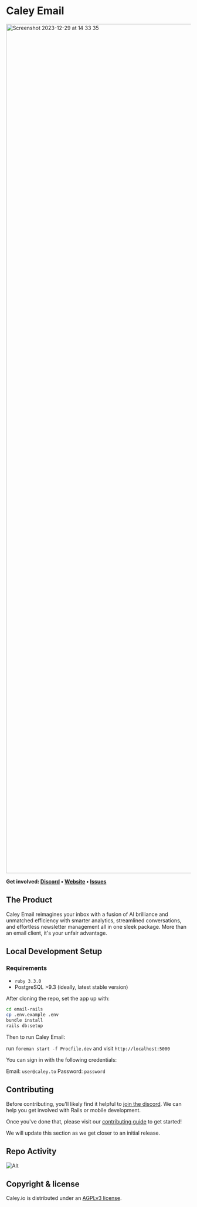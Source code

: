 # Caley Email

<img width="2310" alt="Screenshot 2023-12-29 at 14 33 35" src="https://github.com/caley-io/caley/assets/15782436/274f1430-8eb5-4650-98f2-debdfec4a8e9">

<b>Get involved: [Discord](https://discord.gg/caley) • [Website](https://caley.io) • [Issues](https://github.com/caley-io/caley/issues)</b>

## The Product

Caley Email reimagines your inbox with a fusion of AI brilliance and unmatched efficiency with smarter analytics, streamlined conversations, and effortless newsletter management all in one sleek package. More than an email client,
it's your unfair advantage.

## Local Development Setup

### Requirements

- `ruby 3.3.0`
- PostgreSQL >9.3 (ideally, latest stable version)

After cloning the repo, set the app up with:

```sh
cd email-rails
cp .env.example .env
bundle install
rails db:setup
```

Then to run Caley Email:

run `foreman start -f Procfile.dev`
and visit `http://localhost:5000`

You can sign in with the following credentials:

Email: `user@caley.to`
Password: `password`

## Contributing

Before contributing, you'll likely find it helpful to [join the discord](https://discord.gg/caley). We can help you get involved with Rails or mobile development.

Once you've done that, please visit our [contributing guide](https://github.com/caley-io/caley/blob/main/CONTRIBUTING.md) to get started!

We will update this section as we get closer to an initial release.

## Repo Activity

![Alt](https://repobeats.axiom.co/api/embed/df98a3d367e25c3052772e6c00022da9cb393167.svg "Repobeats analytics image")

## Copyright & license

Caley.io is distributed under an [AGPLv3 license](https://github.com/caley-io/caley/blob/main/LICENSE).
